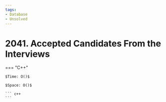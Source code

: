 ```yaml
---
tags:
- Database
- Unsolved
---
```



# 2041. Accepted Candidates From the Interviews

=== "C++"

    $Time: O()$

    $Space: O()$

    ``` c++
    ```
